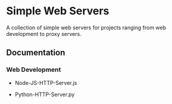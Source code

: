 # Simple Web Servers
A collection of simple web servers for projects ranging from web development to proxy servers.

## Documentation

### Web Development

* Node-JS-HTTP-Server.js 

* Python-HTTP-Server.py








